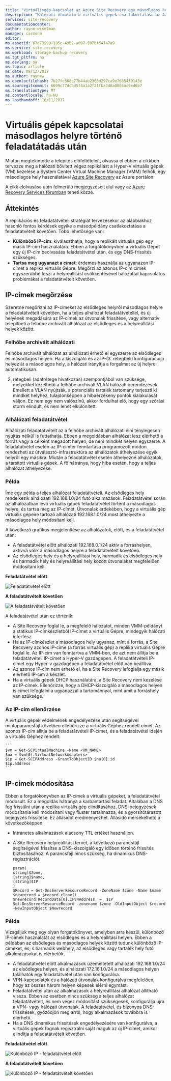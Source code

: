 ```yaml
---
title: "Virtuálisgép-kapcsolat az Azure Site Recovery egy másodlagos helyre a feladatátvételt követően |} Microsoft Docs"
description: "Hálózati útmutató a virtuális gépek csatlakoztatása az Azure Site Recovery egy másodlagos helyre a feladatátvételt követően."
services: site-recovery
documentationcenter: 
author: rayne-wiselman
manager: carmonm
editor: 
ms.assetid: 67d73590-185c-49b2-a097-597bf54747a9
ms.service: site-recovery
ms.workload: storage-backup-recovery
ms.tgt_pltfrm: na
ms.devlang: na
ms.topic: article
ms.date: 09/12/2017
ms.author: raynew
ms.openlocfilehash: 7b27fc568c77b44ab2366d297ca9e7685439143e
ms.sourcegitcommit: 6699c77dcbd5f8a1a2f21fba3d0a0005ac9ed6b7
ms.translationtype: MT
ms.contentlocale: hu-HU
ms.lasthandoff: 10/11/2017
---
```

# <a name="vm-connectivity-after-failover-to-a-secondary-site"></a>Virtuális gépek kapcsolatai másodlagos helyre történő feladatátadás után

Miután megtekintette a telepítés előfeltételeit, olvassa el ebben a cikkben tervezze meg a hálózati bővített végez replikálást a Hyper-V virtuális gépek (VM) kezelése a System Center Virtual Machine Manager (VMM) felhők, egy másodlagos hely használatával [Azure Site Recovery](site-recovery-overview.md) az Azure portálon. 

A cikk elolvasása után felmerülő megjegyzéseit alul vagy az [Azure Recovery Services fórumban](https://social.msdn.microsoft.com/forums/azure/home?forum=hypervrecovmgr) teheti közzé.

## <a name="overview"></a>Áttekintés

A replikációs és feladatátvételi stratégiát tervezésekor az alábbiakhoz hasonló fontos kérdések egyike a másodpéldány csatlakoztatása a feladatátvételt követően. Több lehetősége van: 

- **Különböző IP-cím**: kiválaszthatja, hogy a replikált virtuális gép egy másik IP-cím használatára. Ebben a forgatókönyvben a virtuális Gépet egy új IP-cím beolvasása feladatátvétel után, és egy DNS-frissítés szükséges.
- **Tartsa meg ugyanazt a címet**: érdemes használja az ugyanazon IP-címet a replika virtuális Gépre. Megőrzi az azonos IP-cím címek egyszerűbbé teszi a helyreállítást csökkentésével hálózattal kapcsolatos problémákat a feladatátvételt követően. 

## <a name="retaining-ip-addresses"></a>IP-címek megőrzése

Szeretné megőrizni az IP-címeket az elsődleges helyről másodlagos helyre a feladatátvételt követően, ha a teljes alhálózat feladatátvétellel, és új helyének megadására az IP-címek az útvonalak frissítése, vagy alternatív telepítheti a felhőbe archivált alhálózat az elsődleges és a helyreállítási helyek között.

### <a name="stretched-subnet"></a>Felhőbe archivált alhálózati

Felhőbe archivált alhálózat az alhálózati érhető el egyszerre az elsődleges és másodlagos helyen. Ha a kiszolgáló és az IP-(3. rétegbeli) konfigurációja helyez át a másodlagos hely, a hálózati irányítja a forgalmat az új helyre automatikusan. 

2. rétegbeli (adatrétege hivatkozás) szempontjából van szüksége, melyekkel kezelhető a felhőbe archivált VLAN hálózati berendezések. Emellett a VLAN nyújtsák, a potenciális tartalék tartomány terjeszti ki mindkét helyhez, tulajdonképpen a hibaérzékeny pontok kialakulását váljon. Ez nem egy nem valószínű, akkor fordulhat elő, hogy egy szórási storm elindult, és nem lehet elkülönített. 


### <a name="subnet-failover"></a>Alhálózati feladatátvétel

Alhálózati feladatátvételt az a felhőbe archivált alhálózati élni ténylegesen nyújtás nélkül is futtathatja. Ebben a megoldásban alhálózat lesz elérhető a forrás vagy a célként megadott helyen, de nem mindkét helyen egyszerre. A feladatátvétel esetén az IP-címtér fenntartása programozott módon rendezheti az útválasztó-infrastruktúra az alhálózatok áthelyezése egyik helyről egy másikra. Miután a feladatátvétel esetén áthelyezné alhálózatok, a társított virtuális gépek. A fő hátránya, hogy hiba esetén, hogy a teljes alhálózat áthelyezése.

### <a name="example"></a>Példa

Íme egy példa a teljes alhálózat feladatátvételi. Az elsődleges hely rendelkezik alhálózati 192.168.1.0/24 futó alkalmazások. Feladatátvétel során az alhálózatban lévő virtuális gépek feladatátvétel történt a másodlagos helyre, és tartsa meg az IP-címét. Útvonalak érdekében, hogy a virtuális gép virtuális gépeire tartozó alhálózati 192.168.1.0/24 most áthelyezte a másodlagos hely módosítani kell.

A következő grafikus megjelenítése az alhálózatok, előtt, és a feladatátvétel után:

- A feladatátvétel előtt alhálózati 192.168.0.1/24 aktív a forráshelyen, aktívvá válik a másodlagos helyre a feladatátvételt követően.
- Az elsődleges hely és a helyreállítási hely, harmadik és elsődleges hely és harmadik hely és helyreállítási hely között útvonalakat megfelelően módosítani kell.

**Feladatátvétel előtt**

![Feladatátvétel előtt](./media/vmm-to-vmm-walkthrough-network/network-design2.png)

**A feladatátvételt követően**

![A feladatátvételt követően](./media/vmm-to-vmm-walkthrough-network/network-design3.png)

A feladatátvétel után ez történik:

- A Site Recovery foglal le, a megfelelő hálózatot, minden VMM-példányt a statikus IP-címkészletből IP-címet a virtuális Gépre, mindegyik hálózati interfész.
- Ha az IP-címkészlet a másodlagos hely ugyanaz, mint a forrás, a Site Recovery azonos IP-címe (a forrás virtuális gép) a replika virtuális Gépre foglal le. Az IP-cím van fenntartva a VMM-ben, de azt nem állítja be a feladatátvételi IP-címet a Hyper-V gazdagépen. A feladatátvételi IP-címet egy Hyper-v gazdagépen a feladatátvétel előtt van beállítva.
- Az azonos IP-cím nem érhető el, ha a Site Recovery lefoglalja egy másik elérhető IP-cím a készlet.
- Ha a virtuális gépek DHCP használatára, a Site Recovery nem kezelése az IP-címek. Ellenőrizze, hogy a DHCP-kiszolgáló a másodlagos helyen is címet lefoglalni a ugyanazzal a tartománnyal, mint amit a forráshely van szüksége.

### <a name="validate-the-ip-address"></a>Az IP-cím ellenőrzése

A virtuális gépek védelmének engedélyezése után segítségével mintaparancsfájl követően ellenőrizze a virtuális Géphez rendelt címét. Az azonos IP-cím állítja be a feladatátvételi IP-címet, és a feladatátvétel idején a virtuális Géphez rendelt:

    ```
    $vm = Get-SCVirtualMachine -Name <VM_NAME>
    $na = $vm[0].VirtualNetworkAdapters>
    $ip = Get-SCIPAddress -GrantToObjectID $na[0].id
    $ip.address 
    ```

## <a name="changing-ip-addresses"></a>IP-címek módosítása

Ebben a forgatókönyvben az IP-címek a virtuális gépeket, a feladatátvétel módosult. Ez a megoldás hátránya a karbantartási feladat. Általában a DNS fog frissülni után a replika virtuális gép elindításához. DNS-bejegyzések módosítania kell módosítani vagy fluster tartalmazza, és a gyorsítótárazott bejegyzés frissítése. Ez állásidőt eredményezhet. Állásidő mérsékelhető a következőképpen:

- Intranetes alkalmazások alacsony TTL értéket használjon.
- A Site Recovery helyreállítási tervet, a következő parancsfájl segítségével frissítse a DNS-kiszolgáló egy időben történő frissítés biztosításához. A parancsfájl nincs szükség, ha dinamikus DNS-regisztrációt.

    ```
    param(
    string]$Zone,
    [string]$name,
    [string]$IP
    )
    $Record = Get-DnsServerResourceRecord -ZoneName $zone -Name $name
    $newrecord = $record.clone()
    $newrecord.RecordData[0].IPv4Address  =  $IP
    Set-DnsServerResourceRecord -zonename $zone -OldInputObject $record -NewInputObject $Newrecord
    ```
    
### <a name="example"></a>Példa 

Vizsgáljuk meg egy olyan forgatókönyvet, amelyben arra készül, különböző IP-címek használatát az elsődleges és a helyreállítási helyen. Ebben a példában az elsődleges és másodlagos helyek között tudunk különböző IP-címeket, és; s harmadik webhely, az elsődleges vagy tartalék hely futó alkalmazásokat is elérhetők.

- A feladatátvétel előtt alkalmazások üzemeltetett alhálózati 192.168.1.0/24 az elsődleges helyen, és alhálózati 172.16.1.0/24 a másodlagos helyen találhatók egy feladatátvétel után van konfigurálva.
- VPN-kapcsolatok és a hálózati útvonalak konfigurálva megfelelően, hogy az összes három helyen képesek elérni egymást.
- Feladatátvétel után az alkalmazások a helyreállítási alhálózat állítható vissza. Ebben az esetben nincs szükség a teljes alhálózat feladatátvételt, és nem végez módosítást szükségesek, konfigurálja újra a VPN- vagy hálózati útvonalak. A feladatátvétel, és bizonyos DNS-frissítések, győződjön meg arról, hogy alkalmazások továbbra is elérhető.
- Ha a DNS dinamikus frissítések engedélyezésére van konfigurálva, a virtuális gépek fognak regisztrálni saját maguk az új IP-címet, amikor elindítja a feladatátvételt követően.

**Feladatátvétel előtt**

![Különböző IP - feladatátvétel előtt](./media/vmm-to-vmm-walkthrough-network/network-design10.png)

**A feladatátvételt követően**

![Különböző IP - feladatátvételt követően](./media/vmm-to-vmm-walkthrough-network/network-design11.png)




